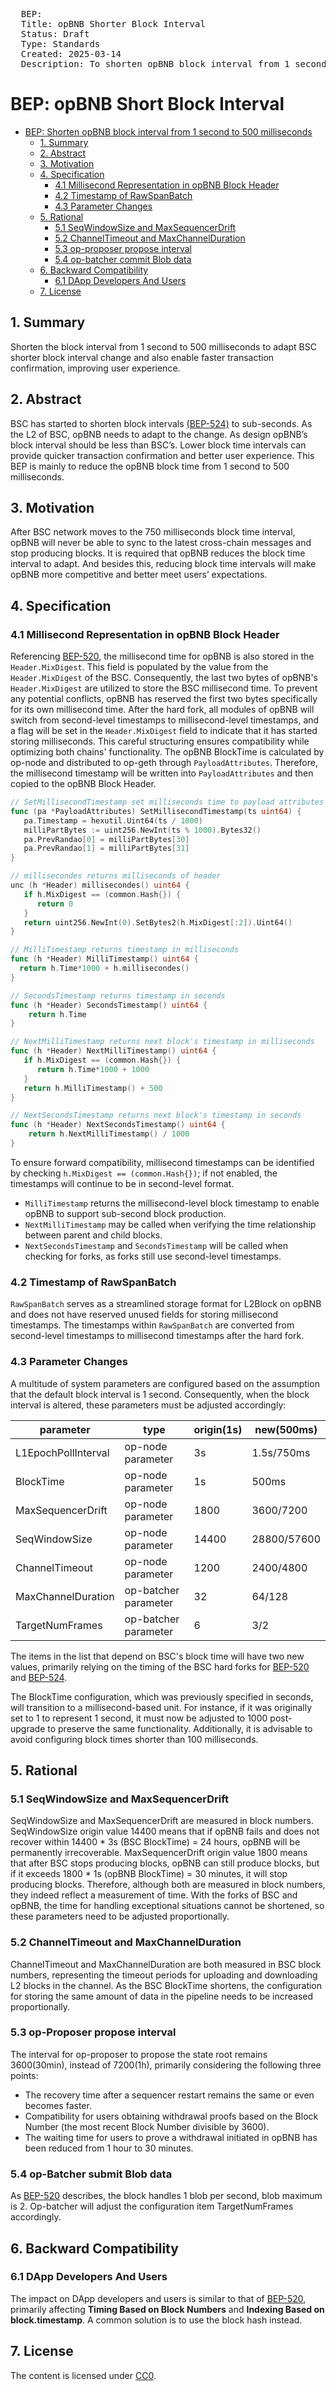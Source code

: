 <pre>
  BEP:
  Title: opBNB Shorter Block Interval
  Status: Draft
  Type: Standards
  Created: 2025-03-14
  Description: To shorten opBNB block interval from 1 second to 500 milliseconds.
</pre>

# BEP: opBNB Short Block Interval
- [BEP: Shorten opBNB block interval from 1 second to 500 milliseconds](#bep-opbnb-short-block-interval)
  - [1. Summary](#1-summary)
  - [2. Abstract](#2-abstract)
  - [3. Motivation](#3-motivation)
  - [4. Specification](#4-specification)
    - [4.1 Millisecond Representation in opBNB Block Header](#41-millisecond-representation-in-opbnb-block-header)
    - [4.2 Timestamp of RawSpanBatch](#42-timestamp-of-rawspanbatch)
    - [4.3 Parameter Changes](#43-parameter-changes)
  - [5. Rational](#5-rational)
    - [5.1 SeqWindowSize and MaxSequencerDrift](#51-seqwindowsize-and-maxsequencerdrift)
    - [5.2 ChannelTimeout and MaxChannelDuration](#52-channeltimeout-and-maxchannelduration)
    - [5.3 op-proposer propose interval](#53-op-proposer-propose-interval)
    - [5.4 op-batcher commit Blob data](#54-op-batcher-commit-blob-data)
  - [6. Backward Compatibility](#6-backward-compatibility)
    - [6.1 DApp Developers And Users](#61-dapp-developers-and-users)
  - [7. License](#7-license)

## 1. Summary
Shorten the block interval from 1 second to 500 milliseconds to adapt BSC shorter block interval change and also enable faster transaction confirmation, improving user experience.

## 2. Abstract
BSC has started to shorten block intervals [(BEP-524)](https://github.com/bnb-chain/BEPs/blob/master/BEPs/BEP-524.md) to sub-seconds. As the L2 of BSC, opBNB needs to adapt to the change. As design opBNB’s block interval should be less than BSC’s.
Lower block time intervals can provide quicker transaction confirmation and better user experience.
This BEP is mainly to reduce the opBNB block time from 1 second to 500 milliseconds.

## 3. Motivation
After BSC network moves to the 750 milliseconds block time interval, opBNB will never be able to sync to the latest cross-chain messages and stop producing blocks.
It is required that opBNB reduces the block time interval to adapt. And besides this, reducing block time intervals will make opBNB more competitive and better meet users’ expectations. 

## 4. Specification

### 4.1 Millisecond Representation in opBNB Block Header
Referencing [BEP-520](https://github.com/bnb-chain/BEPs/blob/master/BEPs/BEP-520.md), the millisecond time for opBNB is also stored in the `Header.MixDigest`. This field is populated by the value from the `Header.MixDigest` of the BSC. Consequently, 
the last two bytes of opBNB's `Header.MixDigest` are utilized to store the BSC millisecond time. To prevent any potential conflicts, opBNB has reserved the first two bytes specifically for its own millisecond time. 
After the hard fork, all modules of opBNB will switch from second-level timestamps to millisecond-level timestamps, and a flag will be set in the `Header.MixDigest` field to indicate that it has started storing milliseconds.
This careful structuring ensures compatibility while optimizing both chains' functionality.
The opBNB BlockTime is calculated by op-node and distributed to op-geth through `PayloadAttributes`. Therefore, the millisecond timestamp will be written into `PayloadAttributes` and then copied to the opBNB Block Header.

```Go
// SetMillisecondTimestamp set milliseconds time to payload attributes
func (pa *PayloadAttributes) SetMillisecondTimestamp(ts uint64) {
   pa.Timestamp = hexutil.Uint64(ts / 1000)
   milliPartBytes := uint256.NewInt(ts % 1000).Bytes32()
   pa.PrevRandao[0] = milliPartBytes[30]
   pa.PrevRandao[1] = milliPartBytes[31]
}

// millisecondes returns milliseconds of header
unc (h *Header) millisecondes() uint64 {
   if h.MixDigest == (common.Hash{}) {
      return 0
   }
   return uint256.NewInt(0).SetBytes2(h.MixDigest[:2]).Uint64()
}

// MilliTimestamp returns timestamp in milliseconds
func (h *Header) MilliTimestamp() uint64 { 
  return h.Time*1000 + h.millisecondes() 
}

// SecondsTimestamp returns timestamp in seconds
func (h *Header) SecondsTimestamp() uint64 { 
    return h.Time 
}

// NextMilliTimestamp returns next block's timestamp in milliseconds
func (h *Header) NextMilliTimestamp() uint64 {
   if h.MixDigest == (common.Hash{}) {
      return h.Time*1000 + 1000
   }
   return h.MilliTimestamp() + 500
}

// NextSecondsTimestamp returns next block's timestamp in seconds
func (h *Header) NextSecondsTimestamp() uint64 { 
    return h.NextMilliTimestamp() / 1000 
}
```

To ensure forward compatibility, millisecond timestamps can be identified by checking `h.MixDigest == (common.Hash{})`; if not enabled, the timestamps will continue to be in second-level format.

* `MilliTimestamp` returns the millisecond-level block timestamp to enable opBNB to support sub-second block production.
* `NextMilliTimestamp` may be called when verifying the time relationship between parent and child blocks.
* `NextSecondsTimestamp` and `SecondsTimestamp` will be called when checking for forks, as forks still use second-level timestamps.


### 4.2 Timestamp of RawSpanBatch
`RawSpanBatch`  serves as a streamlined storage format for L2Block on opBNB and does not have reserved unused fields for storing millisecond timestamps. The timestamps within `RawSpanBatch`
 are converted from second-level timestamps to millisecond timestamps after the hard fork.

### 4.3 Parameter Changes
A multitude of system parameters are configured based on the assumption that the default block interval is 1 second. Consequently, when the block interval is altered, these parameters must be adjusted accordingly:


|parameter |type | origin(1s)  | new(500ms)|
|--------|--------|--------|--------|
|L1EpochPollInterval  |op-node parameter |3s  |1.5s/750ms |
|BlockTime  |op-node parameter |1s  |500ms |
|MaxSequencerDrift  |op-node parameter |1800  |3600/7200 |
|SeqWindowSize  |op-node parameter |14400  |28800/57600 |
|ChannelTimeout  |op-node parameter |1200  |2400/4800 |
|MaxChannelDuration  |op-batcher parameter |32  |64/128 |
|TargetNumFrames  |op-batcher parameter |6  |3/2 |

The items in the list that depend on BSC's block time will have two new values, primarily relying on the timing of the BSC hard forks for [BEP-520](https://github.com/bnb-chain/BEPs/blob/master/BEPs/BEP-520.md) and [BEP-524](https://github.com/bnb-chain/BEPs/blob/master/BEPs/BEP-524.md).

The BlockTime configuration, which was previously specified in seconds, will transition to a millisecond-based unit. For instance, if it was originally set to 1 to represent 1 second, 
it must now be adjusted to 1000 post-upgrade to preserve the same functionality. Additionally, it is advisable to avoid configuring block times shorter than 100 milliseconds.

## 5. Rational
### 5.1 SeqWindowSize and MaxSequencerDrift
SeqWindowSize and MaxSequencerDrift are measured in block numbers.
SeqWindowSize origin value 14400 means that if opBNB fails and does not recover within 14400 * 3s (BSC BlockTime) = 24 hours, opBNB will be permanently irrecoverable.
MaxSequencerDrift origin value 1800 means that after BSC stops producing blocks, opBNB can still produce blocks, but if it exceeds 1800 * 1s (opBNB BlockTime) = 30 minutes, it will stop producing blocks. 
Therefore, although both are measured in block numbers, they indeed reflect a measurement of time. With the forks of BSC and opBNB, the time for handling exceptional situations cannot be shortened, 
so these parameters need to be adjusted proportionally.

### 5.2 ChannelTimeout and MaxChannelDuration
ChannelTimeout and MaxChannelDuration are both measured in BSC block numbers, representing the timeout periods for uploading and downloading L2 blocks in the channel. As the BSC BlockTime shortens, 
the configuration for storing the same amount of data in the pipeline needs to be increased proportionally.

### 5.3 op-Proposer propose interval
The interval for op-proposer to propose the state root remains 3600(30min), instead of 7200(1h), primarily considering the following three points:
* The recovery time after a sequencer restart remains the same or even becomes faster.
* Compatibility for users obtaining withdrawal proofs based on the Block Number (the most recent Block Number divisible by 3600).
* The waiting time for users to prove a withdrawal initiated in opBNB has been reduced from 1 hour to 30 minutes.

### 5.4 op-Batcher submit Blob data
As [BEP-520](https://github.com/bnb-chain/BEPs/blob/master/BEPs/BEP-520.md) describes, the block handles 1 blob per second, blob maximum is 2. Op-batcher will adjust the configuration item TargetNumFrames accordingly. 

## 6. Backward Compatibility
### 6.1 DApp Developers And Users
The impact on DApp developers and users is similar to that of [BEP-520](https://github.com/bnb-chain/BEPs/blob/master/BEPs/BEP-524.md), primarily affecting **Timing Based on Block Numbers** and **Indexing Based on block.timestamp**. ​A common solution is to use the block hash instead.

## 7. License
The content is licensed under [CC0](https://creativecommons.org/publicdomain/zero/1.0/).
